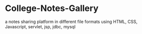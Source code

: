 # College-Notes-Gallery
a notes sharing platform in different file formats using HTML, CSS, Javascript, servlet, jsp, jdbc, mysql
